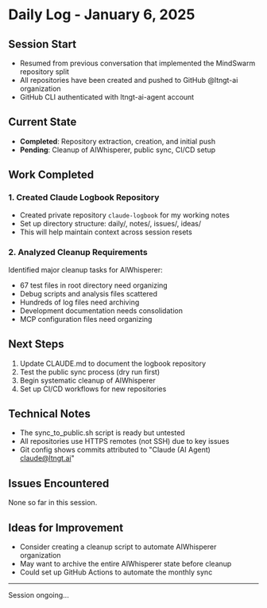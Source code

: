 # Daily Log - January 6, 2025

## Session Start
- Resumed from previous conversation that implemented the MindSwarm repository split
- All repositories have been created and pushed to GitHub @ltngt-ai organization
- GitHub CLI authenticated with ltngt-ai-agent account

## Current State
- **Completed**: Repository extraction, creation, and initial push
- **Pending**: Cleanup of AIWhisperer, public sync, CI/CD setup

## Work Completed

### 1. Created Claude Logbook Repository
- Created private repository `claude-logbook` for my working notes
- Set up directory structure: daily/, notes/, issues/, ideas/
- This will help maintain context across session resets

### 2. Analyzed Cleanup Requirements
Identified major cleanup tasks for AIWhisperer:
- 67 test files in root directory need organizing
- Debug scripts and analysis files scattered
- Hundreds of log files need archiving
- Development documentation needs consolidation
- MCP configuration files need organizing

## Next Steps
1. Update CLAUDE.md to document the logbook repository
2. Test the public sync process (dry run first)
3. Begin systematic cleanup of AIWhisperer
4. Set up CI/CD workflows for new repositories

## Technical Notes
- The sync_to_public.sh script is ready but untested
- All repositories use HTTPS remotes (not SSH) due to key issues
- Git config shows commits attributed to "Claude (AI Agent) <claude@ltngt.ai>"

## Issues Encountered
None so far in this session.

## Ideas for Improvement
- Consider creating a cleanup script to automate AIWhisperer organization
- May want to archive the entire AIWhisperer state before cleanup
- Could set up GitHub Actions to automate the monthly sync

---
Session ongoing...
